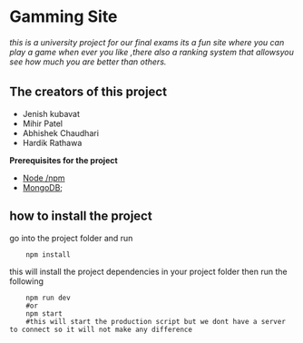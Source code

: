 # Gamming Site 


###### this is a university project for our final exams its a fun site where you can play a game when ever you  like ,there also  a ranking system that allowsyou see how much you are better than others.


## The creators of this project

- Jenish kubavat
- Mihir Patel
- Abhishek Chaudhari
- Hardik Rathawa


**Prerequisites for the project**
- [Node /npm](https://nodejs.org/en/)
- [MongoDB](https://www.mongodb.com/try/download/community);

## how to install the project
go into the project folder and run
``` shell
    npm install
```
this will install the project dependencies in your project folder
then run the following
``` shell
    npm run dev
    #or
    npm start
    #this will start the production script but we dont have a server to connect so it will not make any difference
```